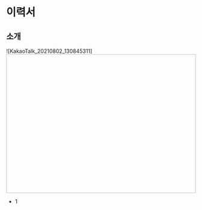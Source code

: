 # 이력서

## 소개

![KakaoTalk_20210802_130845311] <img scr ="C:\Users\sangh\OneDrive\문서\카카오톡 받은 파일" width="700" height="370">


* 1 

